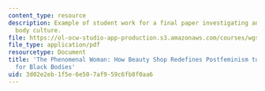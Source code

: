 ```yaml
---
content_type: resource
description: Example of student work for a final paper investigating an aspect of
  body culture.
file: https://ol-ocw-studio-app-production.s3.amazonaws.com/courses/wgs-640-screen-women-body-narratives-in-popular-american-film-spring-2014/3d02e2eb1f5e6e507af959c6fb8f0aa6_MITWGS_640S14_FnlPapr_HS.pdf
file_type: application/pdf
resourcetype: Document
title: 'The Phenomenal Woman: How Beauty Shop Redefines Postfeminism to Makes Space
  for Black Bodies'
uid: 3d02e2eb-1f5e-6e50-7af9-59c6fb8f0aa6
---
```

